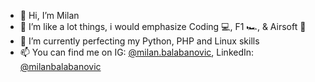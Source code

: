 - 👋 Hi, I’m Milan
- 👀 I’m like a lot things, i would emphasize Coding 💻, F1 🏎️, & Airsoft 🔫
- 🌱 I’m currently perfecting my Python, PHP and Linux skills
- 📫 You can find me on IG: [@milan.balabanovic](https://www.instagram.com/milanbalabanovic/ "@milan.balabanovic"), LinkedIn: [@milanbalabanovic](https://www.linkedin.com/in/milanbalabanovic/ "@milanbalabanovic")

<!---
M1K1B/M1K1B is a ✨ special ✨ repository because its `README.md` (this file) appears on your GitHub profile.
You can click the Preview link to take a look at your changes.
--->
